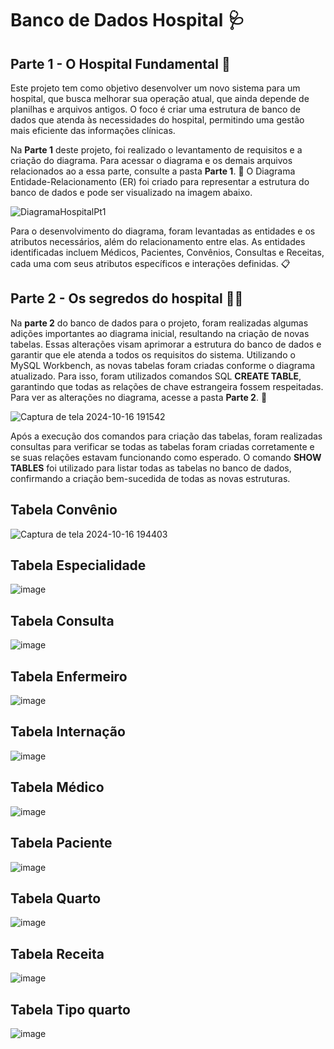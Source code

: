 # Banco de Dados Hospital 🩺

## Parte 1 - O Hospital Fundamental 💊

Este projeto tem como objetivo desenvolver um novo sistema para um hospital, que busca melhorar sua operação atual, que ainda depende de planilhas e arquivos antigos. O foco é criar uma estrutura de banco de dados que atenda às necessidades do hospital, permitindo uma gestão mais eficiente das informações clínicas. 

Na **Parte 1** deste projeto, foi realizado o levantamento de requisitos e a criação do diagrama. Para acessar o diagrama e os demais arquivos relacionados ao a essa parte, consulte a pasta **Parte 1**. 📁 O Diagrama Entidade-Relacionamento (ER) foi criado para representar a estrutura do banco de dados e pode ser visualizado na imagem abaixo.

![DiagramaHospitalPt1](https://github.com/user-attachments/assets/a10c859e-20e3-445c-b8db-eed2f21e964a)

Para o desenvolvimento do diagrama, foram levantadas as entidades e os atributos necessários, além do relacionamento entre elas. As entidades identificadas incluem Médicos, Pacientes, Convênios, Consultas e Receitas, cada uma com seus atributos específicos e interações definidas. 📋

## Parte 2 - Os segredos do hospital 🕵️‍♂️

Na **parte 2** do banco de dados para o projeto, foram realizadas algumas adições importantes ao diagrama inicial, resultando na criação de novas tabelas. Essas alterações visam aprimorar a estrutura do banco de dados e garantir que ele atenda a todos os requisitos do sistema. Utilizando o MySQL Workbench, as novas tabelas foram criadas conforme o diagrama atualizado. Para isso, foram utilizados comandos SQL **CREATE TABLE**, garantindo que todas as relações de chave estrangeira fossem respeitadas. Para ver as alterações no diagrama, acesse a pasta **Parte 2**. 📁

![Captura de tela 2024-10-16 191542](https://github.com/user-attachments/assets/9113773a-8623-4da2-96de-1897066dbffd)


Após a execução dos comandos para criação das tabelas, foram realizadas consultas para verificar se todas as tabelas foram criadas corretamente e se suas relações estavam funcionando como esperado. O comando **SHOW TABLES** foi utilizado para listar todas as tabelas no banco de dados, confirmando a criação bem-sucedida de todas as novas estruturas.

## Tabela Convênio 
![Captura de tela 2024-10-16 194403](https://github.com/user-attachments/assets/28505aff-00ad-48a1-85ce-956abc96035b)

## Tabela Especialidade
![image](https://github.com/user-attachments/assets/91ff7115-70b7-4194-a19f-7a8800d0a0f0)

## Tabela Consulta
![image](https://github.com/user-attachments/assets/1efa0522-38a8-4625-a23b-448e53ec146f)

## Tabela Enfermeiro
![image](https://github.com/user-attachments/assets/ef7afa42-21b4-4dfa-8b4f-24cb5fc58812)

## Tabela Internação
![image](https://github.com/user-attachments/assets/c673b79a-623f-42ac-b6d4-2120747a1e1a)

## Tabela Médico
![image](https://github.com/user-attachments/assets/6621af6d-2e44-4fa6-8b81-babf1ff54a26)

## Tabela Paciente
![image](https://github.com/user-attachments/assets/f19953b5-1f00-4736-9b1e-ece8338d3734)

## Tabela Quarto
![image](https://github.com/user-attachments/assets/5255aa90-5c0a-406e-be3c-dea13eecd119)

## Tabela Receita
![image](https://github.com/user-attachments/assets/bf00b352-c99d-42e6-b8ae-1aa425bba3f7)

## Tabela Tipo quarto
![image](https://github.com/user-attachments/assets/8ca56496-71c7-4830-a3c0-9f990a118500)


